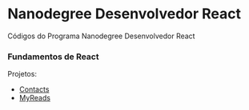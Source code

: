 # Nanodegree Desenvolvedor React 
Códigos do Programa Nanodegree Desenvolvedor React

### Fundamentos de React
Projetos:
* [Contacts](https://github.com/andermelo/nanodegree-react/tree/master/contacts)
* [MyReads](https://github.com/andermelo/nanodegree-react/tree/master/myreads)
